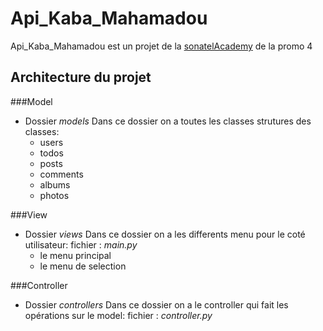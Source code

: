 # Api_Kaba_Mahamadou
Api_Kaba_Mahamadou est un projet de la [sonatelAcademy](sonatelacademy.com) de la promo 4

## Architecture du projet
###Model
* Dossier *models*
  Dans ce dossier on a toutes les classes strutures des classes:
  * users
  * todos
  * posts
  * comments
  * albums
  * photos


###View
* Dossier *views*
  Dans ce dossier on a les differents menu pour le coté utilisateur:
  fichier : *main.py*
  * le menu principal
  * le menu de selection


###Controller 
* Dossier *controllers*
  Dans ce dossier on a le controller qui fait les opérations sur le model:
  fichier : *controller.py*
